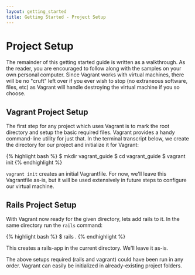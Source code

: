 ```yaml
---
layout: getting_started
title: Getting Started - Project Setup
---
```

# Project Setup

The remainder of this getting started guide is written as a walkthrough.
As the reader, you are encouraged to follow along with the samples on your own
personal computer. Since Vagrant works with virtual machines, there will be no
"cruft" left over if you ever wish to stop (no extraneous software, files, etc)
as Vagrant will handle destroying the virtual machine if you so choose.

## Vagrant Project Setup

The first step for any project which uses Vagrant is to mark the root directory
and setup the basic required files. Vagrant provides a handy command-line utility
for just that. In the terminal transcript below, we create the directory for our
project and initialize it for Vagrant:

{% highlight bash %}
$ mkdir vagrant_guide
$ cd vagrant_guide
$ vagrant init
{% endhighlight %}

`vagrant init` creates an initial Vagrantfile. For now, we'll leave this Vagrantfile
as-is, but it will be used extensively in future steps to configure our virtual
machine.

## Rails Project Setup

With Vagrant now ready for the given directory, lets add rails to it. In the
same directory run the `rails` command:

{% highlight bash %}
$ rails .
{% endhighlight %}

This creates a rails-app in the current directory. We'll leave it as-is.

The above setups required (rails and vagrant) could have been run in any order.
Vagrant can easily be initialized in already-existing project folders.